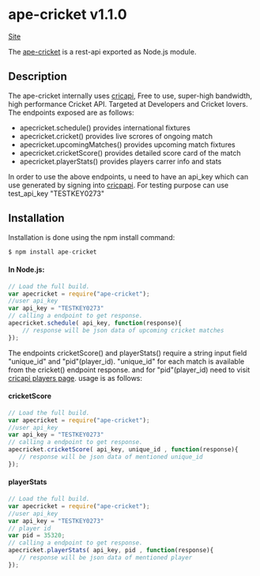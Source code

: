 # ape-cricket v1.1.0

[Site](http://apecricket.herokuapp.com/documentation#)

The [ape-cricket](http://apecricket.herokuapp.com/documentation#) is a rest-api exported as Node.js module.

## Description

The ape-cricket internally uses [cricapi](http://www.cricapi.com/), Free to use, super-high bandwidth, high performance Cricket API. Targeted at Developers and Cricket lovers.<br>
 The endpoints exposed are as follows:

 * apecricket.schedule() provides international fixtures
 * apecricket.cricket() provides live scrores  of ongoing match 
 * apecricket.upcomingMatches() provides upcoming match fixtures 
 * apecricket.cricketScore() provides detailed score card of the match
 * apecricket.playerStats() provides players carrer info and stats
 
 In order to use the above endpoints, u need to have an api_key which can use generated by signing into [cricpapi](http://www.cricapi.com). For testing purpose can use test_api_key "TESTKEY0273"

## Installation
Installation is done using the npm install command:
```js
$ npm install ape-cricket
```

#### In Node.js:
```js
// Load the full build. 
var apecricket = require("ape-cricket");
//user api_key
var api_key = "TESTKEY0273"
// calling a endpoint to get response.
apecricket.schedule( api_key, function(response){ 
    // response will be json data of upcoming cricket matches
});
```

The endpoints cricketScore() and playerStats() require a string input field "unique_id" and "pid"(player_id). "unique_id" for each match is available from the cricket() endpoint response. and for "pid"(player_id) need to visit [cricapi players page](http://www.cricapi.com/players/). usage is as follows:


#### cricketScore
 ```js
// Load the full build. 
var apecricket = require("ape-cricket");
//user api_key
var api_key = "TESTKEY0273"
// calling a endpoint to get response.
apecricket.cricketScore( api_key, unique_id , function(response){ 
    // response will be json data of mentioned unique_id
});
``` 

#### playerStats
 ```js
// Load the full build. 
var apecricket = require("ape-cricket");
//user api_key
var api_key = "TESTKEY0273"
// player id
var pid = 35320;
// calling a endpoint to get response.
apecricket.playerStats( api_key, pid , function(response){ 
    // response will be json data of mentioned player
});
```  
